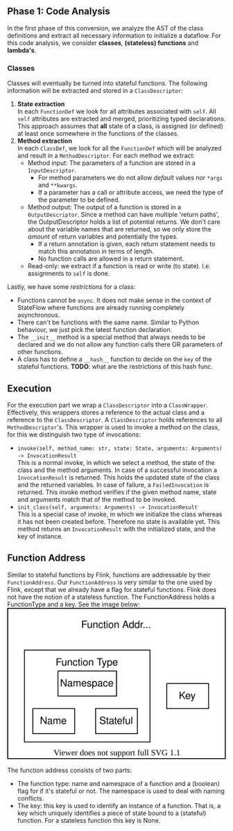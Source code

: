 ## Phase 1: Code Analysis
In the first phase of this conversion, we analyze the AST of the class definitions and extract all necessary information to initialize a dataflow. For this code analysis, we consider **classes**, **(stateless) functions** and **lambda's**.
### Classes
Classes will eventually be turned into stateful functions. The following information will be extracted and stored in a `ClassDescriptor`:
1. **State extraction**   
In each `FunctionDef` we look for all attributes associated with `self`. All `self` attributes are extracted and merged, prioritizing typed declarations.
This approach assumes that __all__ state of a class, is assigned (or defined) at least once somewhere in the functions of the classes.
2. **Method extraction**   
In each `ClassDef`, we look for all the `FunctionDef` which will be analyzed and result in a `MethodDescriptor`. 
For each method we extract:
    - Method input: The parameters of a function are stored in a `InputDescriptor`. 
         - For method parameters we do not allow _default_ values nor `*args` and `**kwargs`.
         - If a parameter has a call or attribute access, we need the type of the parameter to be defined.
    - Method output: The output of a function is stored in a `OutputDescriptor`. Since a method can have multiple 'return paths', the OutputDescriptor holds a list of potential returns. We don't care about the variable names that are returned, so we only store the _amount_ of return variables and potentially the types. 
         - If a return annotation is given, each return statement needs to match this annotation in terms of length.
         - No function calls are allowed in a return statement. 
    - Read-only: we extract if a function is read or write (to state). I.e. assignments to `self` is done. 

Lastly, we have some _restrictions_ for a class:
- Functions cannot be `async`. It does not make sense in the context of StateFlow where functions are already running completely asynchronous.
- There can't be functions with the same name. Similar to Python behaviour, we just pick the latest function declaration.
- The `__init__` method is a special method that always needs to be declared and we do not allow any function calls there OR parameters of other functions.
- A class has to define a `__hash__` function to decide on the `key` of the stateful functions. **TODO**: what are the restrictions of this hash func.

## Execution
For the execution part we wrap a `ClassDescriptor` into a `ClassWrapper`. Effectively, this wrappers stores a reference to the actual class and a reference to the `ClassDescriptor`.
A `ClassDescriptor` holds references to all `MethodDescriptor`'s. This wrapper is used to invoke a method on the class, for this we distinguish two type of invocations:
- `invoke(self, method_name: str, state: State, arguments: Arguments) -> InvocationResult`  
This is a normal invoke, in which we select a method, the state of the class and the method arguments. In case of a successful invocation a `InvocationResult` is returned.
  This holds the updated state of the class and the returned variables. In case of failure, a `FailedInvocation` is returned. This invoke method verifies if the given method name, state and arguments match that of the method to be invoked.
- `init_class(self, arguments: Arguments) -> InvocationResult`   
This is a special case of invoke, in which we initialize the class whereas it has not been created before. Therefore no state is available yet. This method returns an `InvocationResult`
  with the initialized state, and the key of instance. 
  
## Function Address
Similar to stateful functions by Flink, functions are addressable by their `FunctionAddress`. Our `FunctionAddress` is very similar to the one used by Flink, except that we already have a flag for stateful functions.
Flink does not have the notion of a stateless function. The FunctionAddress holds a FunctionType and a key. See the image below:  
![address fun](img/fun_address.svg)

The function address consists of two parts:
- The function type: name and namespace of a function and a (boolean) flag for if it's stateful or not. The namespace is used to deal with naming conflicts. 
- The key: this key is used to identify an instance of a function. That is, a key which uniquely identifies a piece of state bound to a (stateful) function. For a stateless function this key is None.
